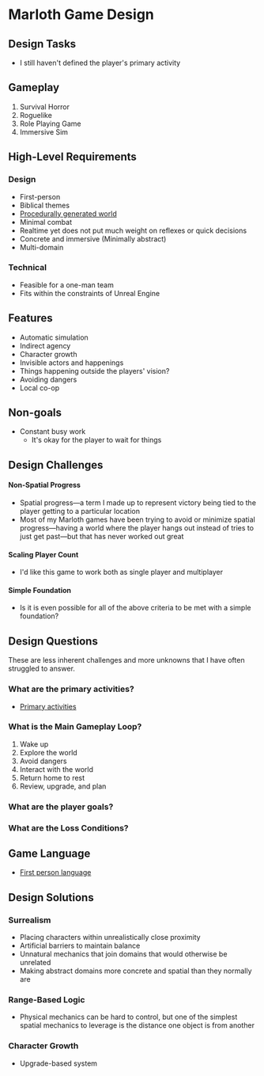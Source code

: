 # Marloth Game Design

## Design Tasks

* I still haven't defined the player's primary activity

## Gameplay

1. Survival Horror
2. Roguelike
3. Role Playing Game
4. Immersive Sim

## High-Level Requirements

### Design

* First-person
* Biblical themes
* [Procedurally generated world](./subjects/world-generation.md)
* Minimal combat
* Realtime yet does not put much weight on reflexes or quick decisions
* Concrete and immersive (Minimally abstract)
* Multi-domain

### Technical

* Feasible for a one-man team
* Fits within the constraints of Unreal Engine

## Features

* Automatic simulation
* Indirect agency
* Character growth
* Invisible actors and happenings
* Things happening outside the players' vision?
* Avoiding dangers
* Local co-op

## Non-goals

* Constant busy work
  * It's okay for the player to wait for things

## Design Challenges

#### Non-Spatial Progress

* Spatial progress—a term I made up to represent victory being tied to the player getting to a particular location
* Most of my Marloth games have been trying to avoid or minimize spatial progress—having a world where the player hangs out instead of tries to just get past—but that has never worked out great

#### Scaling Player Count

* I'd like this game to work both as single player and multiplayer

#### Simple Foundation

* Is it is even possible for all of the above criteria to be met with a simple foundation?

## Design Questions

These are less inherent challenges and more unknowns that I have often struggled to answer.

### What are the primary activities?

* [Primary activities](./subjects/primary-activities.md)

### What is the Main Gameplay Loop?

1. Wake up
2. Explore the world
3. Avoid dangers
4. Interact with the world
5. Return home to rest
6. Review, upgrade, and plan

### What are the player goals?

### What are the Loss Conditions?

## Game Language

* [First person language](./subjects/first-person-language.md)

## Design Solutions

### Surrealism

* Placing characters within unrealistically close proximity
* Artificial barriers to maintain balance
* Unnatural mechanics that join domains that would otherwise be unrelated
* Making abstract domains more concrete and spatial than they normally are

### Range-Based Logic

* Physical mechanics can be hard to control, but one of the simplest spatial mechanics to leverage is the distance one object is from another

### Character Growth

* Upgrade-based system